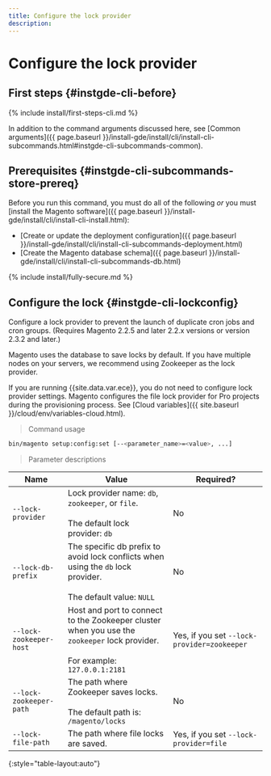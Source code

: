 ```yaml
---
title: Configure the lock provider
description:
---
```


# Configure the lock provider

## First steps {#instgde-cli-before}

{% include install/first-steps-cli.md %}

In addition to the command arguments discussed here, see [Common arguments]({{ page.baseurl }}/install-gde/install/cli/install-cli-subcommands.html#instgde-cli-subcommands-common).

## Prerequisites {#instgde-cli-subcommands-store-prereq}

Before you run this command, you must do all of the following *or* you must [install the Magento software]({{ page.baseurl }}/install-gde/install/cli/install-cli-install.html):

*  [Create or update the deployment configuration]({{ page.baseurl }}/install-gde/install/cli/install-cli-subcommands-deployment.html)
*  [Create the Magento database schema]({{ page.baseurl }}/install-gde/install/cli/install-cli-subcommands-db.html)

{% include install/fully-secure.md %}

## Configure the lock {#instgde-cli-lockconfig}

Configure a lock provider to prevent the launch of duplicate cron jobs and cron groups. (Requires Magento 2.2.5 and later 2.2.x versions or version 2.3.2 and later.)

Magento uses the database to save locks by default. If you have multiple nodes on your servers, we recommend using Zookeeper as the lock provider.

If you are running {{site.data.var.ece}}, you do not need to configure lock provider settings. Magento configures the file lock provider for Pro projects during the provisioning process. See [Cloud variables]({{ site.baseurl }}/cloud/env/variables-cloud.html).

> Command usage

```bash
bin/magento setup:config:set [--<parameter_name>=<value>, ...]
```

> Parameter descriptions

|Name|Value|Required?|
|--- |--- |--- |
|`--lock-provider`|Lock provider name: `db`, `zookeeper`, or `file`.<br><br>The default lock provider: `db`|No|
|`--lock-db-prefix`|The specific db prefix to avoid lock conflicts when using the `db` lock provider.<br><br>The default value: `NULL`|No|
|`--lock-zookeeper-host`|Host and port to connect to the Zookeeper cluster when you use the `zookeeper` lock provider.<br><br>For example: `127.0.0.1:2181`|Yes, if you set `--lock-provider=zookeeper`|
|`--lock-zookeeper-path`|The path where Zookeeper saves locks.<br><br>The default path is: `/magento/locks`|No|
|`--lock-file-path`|The path where file locks are saved.|Yes, if you set `--lock-provider=file`|
{:style="table-layout:auto"}
